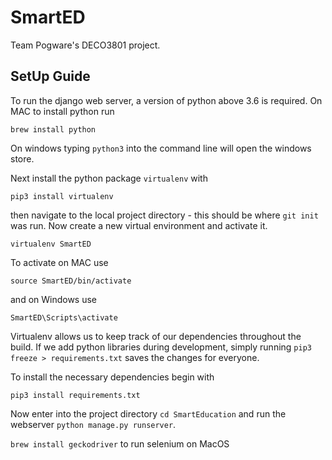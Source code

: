 # SmartED

Team Pogware's DECO3801 project.

## SetUp Guide

To run the django web server, a version of python above 3.6 is required. On MAC 
to install python run

`brew install python`

On windows typing `python3` into the command line will open the windows store.

Next install the python package `virtualenv` with

`pip3 install virtualenv`

then navigate to the local project directory - this should be where `git init` 
was run. Now create a new virtual environment and activate it.

`virtualenv SmartED`

To activate on MAC use

`source SmartED/bin/activate`

and on Windows use

`SmartED\Scripts\activate`

Virtualenv allows us to keep track of our dependencies throughout the build. If
we add python libraries during development, simply running 
`pip3 freeze > requirements.txt` saves the changes for everyone.

To install the necessary dependencies begin with

`pip3 install requirements.txt`

Now enter into the project directory `cd SmartEducation` and run the webserver 
`python manage.py runserver`.

`brew install geckodriver` to run selenium on MacOS